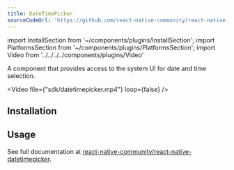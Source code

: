 ```yaml
---
title: DateTimePicker
sourceCodeUrl: 'https://github.com/react-native-community/react-native-datetimepicker'
---
```


import InstallSection from '~/components/plugins/InstallSection';
import PlatformsSection from '~/components/plugins/PlatformsSection';
import Video from '../../../../components/plugins/Video'

A component that provides access to the system UI for date and time selection.

<Video file={"sdk/datetimepicker.mp4"} loop={false} />

<PlatformsSection android emulator ios simulator />

## Installation

<InstallSection packageName="@react-native-community/datetimepicker" href="https://github.com/react-native-community/react-native-datetimepicker#linking" />

## Usage

See full documentation at [react-native-community/react-native-datetimepicker](https://github.com/react-native-community/react-native-datetimepicker).
